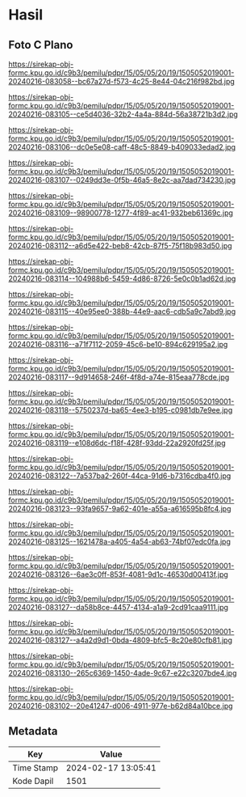 # Hasil

## Foto C Plano

https://sirekap-obj-formc.kpu.go.id/c9b3/pemilu/pdpr/15/05/05/20/19/1505052019001-20240216-083058--bc67a27d-f573-4c25-8e44-04c216f982bd.jpg

https://sirekap-obj-formc.kpu.go.id/c9b3/pemilu/pdpr/15/05/05/20/19/1505052019001-20240216-083105--ce5d4036-32b2-4a4a-884d-56a38721b3d2.jpg

https://sirekap-obj-formc.kpu.go.id/c9b3/pemilu/pdpr/15/05/05/20/19/1505052019001-20240216-083106--dc0e5e08-caff-48c5-8849-b409033edad2.jpg

https://sirekap-obj-formc.kpu.go.id/c9b3/pemilu/pdpr/15/05/05/20/19/1505052019001-20240216-083107--0249dd3e-0f5b-46a5-8e2c-aa7dad734230.jpg

https://sirekap-obj-formc.kpu.go.id/c9b3/pemilu/pdpr/15/05/05/20/19/1505052019001-20240216-083109--98900778-1277-4f89-ac41-932beb61369c.jpg

https://sirekap-obj-formc.kpu.go.id/c9b3/pemilu/pdpr/15/05/05/20/19/1505052019001-20240216-083112--a6d5e422-beb8-42cb-87f5-75f18b983d50.jpg

https://sirekap-obj-formc.kpu.go.id/c9b3/pemilu/pdpr/15/05/05/20/19/1505052019001-20240216-083114--104988b6-5459-4d86-8726-5e0c0b1ad62d.jpg

https://sirekap-obj-formc.kpu.go.id/c9b3/pemilu/pdpr/15/05/05/20/19/1505052019001-20240216-083115--40e95ee0-388b-44e9-aac6-cdb5a9c7abd9.jpg

https://sirekap-obj-formc.kpu.go.id/c9b3/pemilu/pdpr/15/05/05/20/19/1505052019001-20240216-083116--a71f7112-2059-45c6-be10-894c629195a2.jpg

https://sirekap-obj-formc.kpu.go.id/c9b3/pemilu/pdpr/15/05/05/20/19/1505052019001-20240216-083117--9d914658-246f-4f8d-a74e-815eaa778cde.jpg

https://sirekap-obj-formc.kpu.go.id/c9b3/pemilu/pdpr/15/05/05/20/19/1505052019001-20240216-083118--5750237d-ba65-4ee3-b195-c0981db7e9ee.jpg

https://sirekap-obj-formc.kpu.go.id/c9b3/pemilu/pdpr/15/05/05/20/19/1505052019001-20240216-083119--e108d6dc-f18f-428f-93dd-22a2920fd25f.jpg

https://sirekap-obj-formc.kpu.go.id/c9b3/pemilu/pdpr/15/05/05/20/19/1505052019001-20240216-083122--7a537ba2-260f-44ca-91d6-b7316cdba4f0.jpg

https://sirekap-obj-formc.kpu.go.id/c9b3/pemilu/pdpr/15/05/05/20/19/1505052019001-20240216-083123--93fa9657-9a62-401e-a55a-a616595b8fc4.jpg

https://sirekap-obj-formc.kpu.go.id/c9b3/pemilu/pdpr/15/05/05/20/19/1505052019001-20240216-083125--1621478a-a405-4a54-ab63-74bf07edc0fa.jpg

https://sirekap-obj-formc.kpu.go.id/c9b3/pemilu/pdpr/15/05/05/20/19/1505052019001-20240216-083126--6ae3c0ff-853f-4081-9d1c-46530d00413f.jpg

https://sirekap-obj-formc.kpu.go.id/c9b3/pemilu/pdpr/15/05/05/20/19/1505052019001-20240216-083127--da58b8ce-4457-4134-a1a9-2cd91caa9111.jpg

https://sirekap-obj-formc.kpu.go.id/c9b3/pemilu/pdpr/15/05/05/20/19/1505052019001-20240216-083127--a4a2d9d1-0bda-4809-bfc5-8c20e80cfb81.jpg

https://sirekap-obj-formc.kpu.go.id/c9b3/pemilu/pdpr/15/05/05/20/19/1505052019001-20240216-083130--265c6369-1450-4ade-9c67-e22c3207bde4.jpg

https://sirekap-obj-formc.kpu.go.id/c9b3/pemilu/pdpr/15/05/05/20/19/1505052019001-20240216-083102--20e41247-d006-4911-977e-b62d84a10bce.jpg


## Metadata

| Key        | Value               |
| ---------- | ------------------- |
| Time Stamp | 2024-02-17 13:05:41 |
| Kode Dapil | 1501                |



